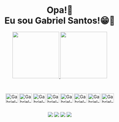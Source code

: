<h1 align="center">
  Opa!👋 <br>Eu sou Gabriel Santos!😁🦍
</h1>

<div align="center">
  <a href="https://github.com/GabrielSantos573">
    <img height="150em" src="https://github-readme-stats.vercel.app/api?username=GabrielSantos573&count_private=true&include_all_commits=true&show_icons=true&theme=tokyonight&hide_border=false&show_owner=true"/>
  </a>
  <a href="https://github.com/GabrielSantos573">
    <img height="150em" src="https://github-readme-stats.vercel.app/api/top-langs/?username=GabrielSantos573&theme=tokyonight&hide_border=false&&layout=compact"/>
  </a>
</div>

##

<div align="center "style="display: inline_block"><br>
  <img align="center" alt="Gabriel-C" height="30" width="40" src="https://cdn.jsdelivr.net/gh/devicons/devicon/icons/c/c-original.svg">
  <img align="center" alt="Gabriel-Java" height="30" width="40" src="https://cdn.jsdelivr.net/gh/devicons/devicon/icons/java/java-original.svg">
  <img align="center" alt="Gabriel-Python" height="30" width="40" src="https://cdn.jsdelivr.net/gh/devicons/devicon/icons/python/python-original.svg">
  <img align="center" alt="Gabriel-Node" height= "30" width="40 "src="https://cdn.jsdelivr.net/gh/devicons/devicon/icons/nodejs/nodejs-original.svg">
  <img align="center" alt="Gabriel-html" height="30" width="40" src="https://cdn.jsdelivr.net/gh/devicons/devicon/icons/html5/html5-original.svg">
  <img align="center" alt="Gabriel-CSS" height="30" width="40" src="https://cdn.jsdelivr.net/gh/devicons/devicon/icons/css3/css3-original.svg">
  <img align="center" alt="Gabriel-Git" height="30" width="40" src="https://cdn.jsdelivr.net/gh/devicons/devicon/icons/git/git-original.svg">
  <img align="center" alt="Gabriel-Mysql" height="30" width="40" src="https://cdn.jsdelivr.net/gh/devicons/devicon/icons/mysql/mysql-original.svg">
</div>

##

<div align="center">
  <a href="http://api.whatsapp.com/send?phone=5561982514119" target="_blank"><img src="https://img.shields.io/badge/WhatsApp-25D366?style=for-the-badge&logo=whatsapp&logoColor=white"  target="_blank"></a>
  <a href="https://www.instagram.com/gabriel.o.santos1/" target="_blank"><img src="https://img.shields.io/badge/-Instagram-%23E4405F?style=for-the-badge&logo=instagram&logoColor=white" target="_blank"></a>
  <a href="https://www.linkedin.com/in/gabriel-santos-a61597235/" target="_blank"><img src="https://img.shields.io/badge/-LinkedIn-%230077B5?style=for-the-badge&logo=linkedin&logoColor=white" target="_blank"></a>
  <a href = "mailto:gabrielsantosequitador@gmail.com"><img src="https://img.shields.io/badge/-Gmail-%23333?style=for-the-badge&logo=gmail&logoColor=white" target="_blank"></a> 
</div>

